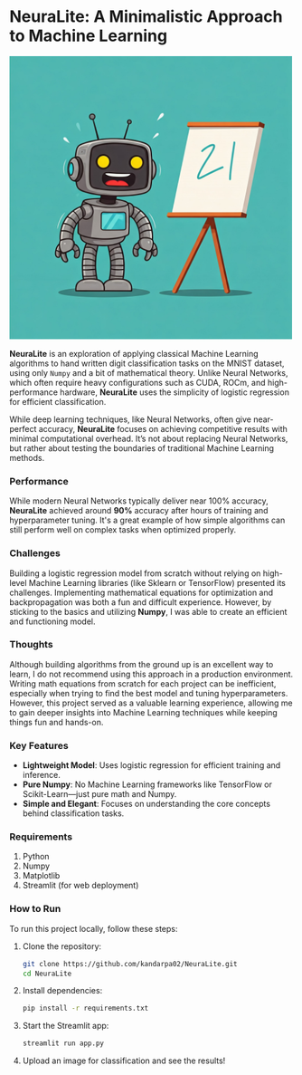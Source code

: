 # NeuraLite: A Minimalistic Approach to Machine Learning
<img src="images/image1.jpeg" alt="Project Screenshot" width="500">


**NeuraLite** is an exploration of applying classical Machine Learning algorithms to hand written digit classification tasks on the MNIST dataset, using only `Numpy` and a bit of mathematical theory. Unlike Neural Networks, which often require heavy configurations such as CUDA, ROCm, and high-performance hardware, **NeuraLite** uses the simplicity of logistic regression for efficient classification. 

While deep learning techniques, like Neural Networks, often give near-perfect accuracy, **NeuraLite** focuses on achieving competitive results with minimal computational overhead. It’s not about replacing Neural Networks, but rather about testing the boundaries of traditional Machine Learning methods.

### Performance
While modern Neural Networks typically deliver near 100% accuracy, **NeuraLite** achieved around **90%** accuracy after hours of training and hyperparameter tuning. It's a great example of how simple algorithms can still perform well on complex tasks when optimized properly.

### Challenges
Building a logistic regression model from scratch without relying on high-level Machine Learning libraries (like Sklearn or TensorFlow) presented its challenges. Implementing mathematical equations for optimization and backpropagation was both a fun and difficult experience. However, by sticking to the basics and utilizing **Numpy**, I was able to create an efficient and functioning model.

### Thoughts
Although building algorithms from the ground up is an excellent way to learn, I do not recommend using this approach in a production environment. Writing math equations from scratch for each project can be inefficient, especially when trying to find the best model and tuning hyperparameters. However, this project served as a valuable learning experience, allowing me to gain deeper insights into Machine Learning techniques while keeping things fun and hands-on.

### Key Features
- **Lightweight Model**: Uses logistic regression for efficient training and inference.
- **Pure Numpy**: No Machine Learning frameworks like TensorFlow or Scikit-Learn—just pure math and Numpy.
- **Simple and Elegant**: Focuses on understanding the core concepts behind classification tasks.

### Requirements
1. Python
2. Numpy
3. Matplotlib
4. Streamlit (for web deployment)

### How to Run
To run this project locally, follow these steps:

1. Clone the repository:
    ```bash
    git clone https://github.com/kandarpa02/NeuraLite.git
    cd NeuraLite
    ```

2. Install dependencies:
    ```bash
    pip install -r requirements.txt
    ```

3. Start the Streamlit app:
    ```bash
    streamlit run app.py
    ```

4. Upload an image for classification and see the results!
